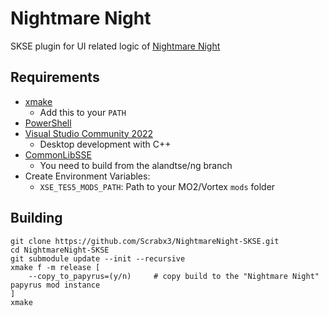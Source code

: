 # Nightmare Night
SKSE plugin for UI related logic of [Nightmare Night](https://github.com/Scrabx3/Nightmare-Night)

## Requirements
* [xmake](https://xmake.io/#/)
	* Add this to your `PATH`
* [PowerShell](https://github.com/PowerShell/PowerShell/releases/latest)
* [Visual Studio Community 2022](https://visualstudio.microsoft.com/)
	* Desktop development with C++
* [CommonLibSSE](https://github.com/alandtse/CommonLibVR/tree/ng)
	* You need to build from the alandtse/ng branch
* Create Environment Variables:
  * `XSE_TES5_MODS_PATH`: Path to your MO2/Vortex `mods` folder

## Building
```
git clone https://github.com/Scrabx3/NightmareNight-SKSE.git
cd NightmareNight-SKSE
git submodule update --init --recursive
xmake f -m release [
	--copy_to_papyrus=(y/n)		# copy build to the "Nightmare Night" papyrus mod instance
]
xmake
```
